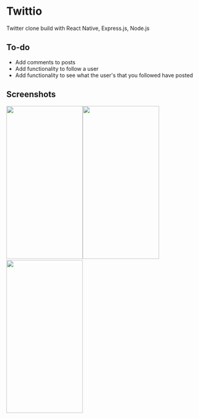 # Twittio
Twitter clone build with React Native, Express.js, Node.js


<h2>To-do</h2>

<ul>
  <li>Add comments to posts</li>
  <li>Add functionality to follow a user</li>
  <li>Add functionality to see what the user's that you followed have posted</li>
</ul>

<h2>Screenshots</h2>
<img src="https://i.imgur.com/ilM0The.png" height="400" width="200"/><img src="https://i.imgur.com/SmvpN7f.png" height="400" width="200"/&nbsp;&nbsp;<img src="https://i.imgur.com/NkXaLLK.png" height="400" width="200"/>&nbsp;&nbsp;<img src="https://i.imgur.com/7ltK714.png" height="400" width="200"/>

